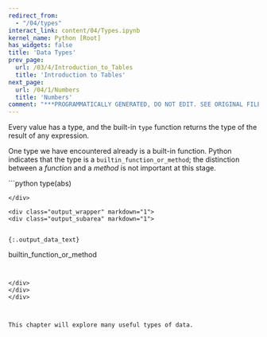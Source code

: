 ```yaml
---
redirect_from:
  - "/04/types"
interact_link: content/04/Types.ipynb
kernel_name: Python [Root]
has_widgets: false
title: 'Data Types'
prev_page:
  url: /03/4/Introduction_to_Tables
  title: 'Introduction to Tables'
next_page:
  url: /04/1/Numbers
  title: 'Numbers'
comment: "***PROGRAMMATICALLY GENERATED, DO NOT EDIT. SEE ORIGINAL FILES IN /content***"
---
```



Every value has a type, and the built-in `type` function returns the type of the result of any expression.



One type we have encountered already is a built-in function. Python indicates that the type is a `builtin_function_or_method`; the distinction between a *function* and a *method* is not important at this stage.



<div markdown="1" class="cell code_cell">
<div class="input_area" markdown="1">
```python
type(abs)

```
</div>

<div class="output_wrapper" markdown="1">
<div class="output_subarea" markdown="1">


{:.output_data_text}
```
builtin_function_or_method
```


</div>
</div>
</div>



This chapter will explore many useful types of data.

